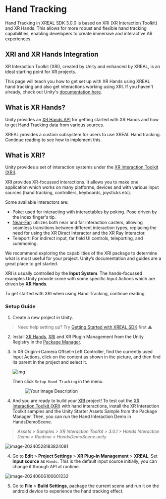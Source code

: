 # Hand Tracking

Hand Tracking in XREAL SDK 3.0.0 is based on XRI (XR Interaction Toolkit) and XR Hands. This allows for more robust and flexible hand tracking capabilities, enabling developers to create immersive and interactive AR experiences.

## XRI and XR Hands Integration

XR Interaction Toolkit (XRI), created by Unity and enhanced by XREAL, is an ideal starting point for XR projects. 

This page will teach you how to get set up with XR Hands using XREAL hand tracking and also get interactions working using XRI. If you haven't already, check out Unity's [documentation here](https://docs.unity3d.com/Packages/com.unity.xr.interaction.toolkit@3.0/manual/index.html).

## What is XR Hands?

Unity provides an [XR Hands API](https://docs.unity3d.com/Packages/com.unity.xr.hands@1.2/manual/index.html) for getting started with XR Hands and how to get Hand Tracking data from various sources.

XREAL provides a custom subsystem for users to use XREAL Hand tracking. Continue reading to see how to implement this.

## What is XRI?

Unity provides a set of interaction systems under the [XR Interaction Toolkit (XRI)](https://docs.unity3d.com/Packages/com.unity.xr.interaction.toolkit@3.0/manual/index.html).

XRI provides XR-focussed interactions. It allows you to make one application which works on many platforms, devices and with various input sources (hand tracking, controllers, keyboards, joysticks etc).

Some available Interactors are:

- Poke: used for interacting with interactables by poking. Pose driven by the index finger's tip.
- [Near-Far](https://docs.unity3d.com/Packages/com.unity.xr.interaction.toolkit@3.0/manual/near-far-interactor.html?q=near): utilizes both near and far interaction casters, allowing seamless transitions between different interaction types, replacing the need for using the XR Direct Interactor and the XR Ray Interactor. 
- Teleport: For indirect input, far field UI controls, teleporting, and summoning.

We recommend exploring the capabilities of the XRI package to determine what is most useful for your project. Unity’s documentation and guides are a great place to get started.

XRI is usually controlled by the **Input System**. The hands-focussed examples Unity provide come with some specific Input Actions which are driven by **XR Hands**.

To get started with XRI when using Hand Tracking, continue reading.

### Setup Guide

1. Create a new project in Unity.

>  Need help setting up? Try [Getting Started with XREAL SDK](../01_Getting%20Started%20with%20XREAL%20SDK.md) first ⚠️

2. Install [XR Hands](https://docs.unity3d.com/Packages/com.unity.xr.hands@1.2/manual/index.html), [XRI](https://docs.unity3d.com/Packages/com.unity.xr.interaction.toolkit@3.0/manual/index.html) and XR Plugin Management from the Unity Registry in the [Package Manager](https://docs.unity3d.com/Manual/upm-ui.html).

3. In XR Origin->Camera Offset->Left Controller, find the currently used Input Actions, click on the content as shown in the picture, and then find its parent in the project and select it.

   ![img](https://pub-8dffc52979c34362aa2dbe3a43f0792a.r2.dev/(null).)

   Then click `Setup Hand Tracking` in the menu.

   <figure className="center-image">
     <img src="https://pub-8dffc52979c34362aa2dbe3a43f0792a.r2.dev/(null)-20240822194947707.(null)" alt="Your Image Description" class="center-image"style={{ width: '500px', height: 'auto' }} />
   </figure>

4. And you are ready to build your [XRI](https://docs.unity3d.com/Packages/com.unity.xr.interaction.toolkit@2.4/manual/index.html) project! To test out the [XR Interaction Toolkit (XRI)](https://docs.unity3d.com/Packages/com.unity.xr.interaction.toolkit@2.4/manual/index.html) with hand interactions, install the XR Interaction Toolkit samples and the Unity Starter Assets Sample from the Package Manager. Then, you can run the Hand Interaction Demo in HandsDemoScene.

> *Assets > Samples > XR Interaction Toolkit > 3.0.1 > Hands Interaction Demo > Runtime > HandsDemoScene.unity*

![image-20240528183824081](https://pub-8dffc52979c34362aa2dbe3a43f0792a.r2.dev/image-20240528183824081.png)

4. Go to **Edit** > **Project Settings** > **XR Plug-in Management** > **XREAL**, Set **Input source** as `Hands`. This is the default input source initially, you can change it through API at runtime.

![image-20240606100601232](https://pub-8dffc52979c34362aa2dbe3a43f0792a.r2.dev/image-20240606100601232.png)

5. Go to **File** > **Build Settings**, package the current scene and run it on the android device to experience the hand tracking effect.
